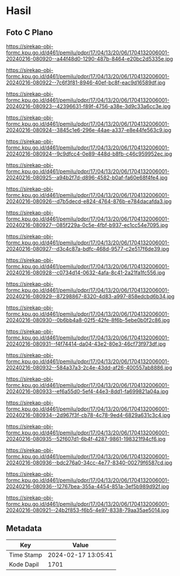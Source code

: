 # Hasil

## Foto C Plano

https://sirekap-obj-formc.kpu.go.id/d461/pemilu/pdpr/17/04/13/20/06/1704132006001-20240216-080920--a44f48d0-1290-487b-8464-e20bc2d5335e.jpg

https://sirekap-obj-formc.kpu.go.id/d461/pemilu/pdpr/17/04/13/20/06/1704132006001-20240216-080922--7c6f3f81-8946-40ef-bc8f-eac9d16589df.jpg

https://sirekap-obj-formc.kpu.go.id/d461/pemilu/pdpr/17/04/13/20/06/1704132006001-20240216-080923--42396631-f89f-4756-a38e-3d9c33a6cc3e.jpg

https://sirekap-obj-formc.kpu.go.id/d461/pemilu/pdpr/17/04/13/20/06/1704132006001-20240216-080924--3845c1e6-296e-44ae-a337-e8e44fe563c9.jpg

https://sirekap-obj-formc.kpu.go.id/d461/pemilu/pdpr/17/04/13/20/06/1704132006001-20240216-080924--9c9dfcc4-0e89-448d-b8fb-c46c959952ec.jpg

https://sirekap-obj-formc.kpu.go.id/d461/pemilu/pdpr/17/04/13/20/06/1704132006001-20240216-080925--a94b2f7d-d896-4582-b0af-fa60e68f4fe4.jpg

https://sirekap-obj-formc.kpu.go.id/d461/pemilu/pdpr/17/04/13/20/06/1704132006001-20240216-080926--d7b5decd-e824-4764-876b-e784dacafda3.jpg

https://sirekap-obj-formc.kpu.go.id/d461/pemilu/pdpr/17/04/13/20/06/1704132006001-20240216-080927--085f229a-0c5e-4fbf-b937-ec1cc54e7095.jpg

https://sirekap-obj-formc.kpu.go.id/d461/pemilu/pdpr/17/04/13/20/06/1704132006001-20240216-080927--d3c4c87a-bdfc-468d-9577-c2e517f6de39.jpg

https://sirekap-obj-formc.kpu.go.id/d461/pemilu/pdpr/17/04/13/20/06/1704132006001-20240216-080928--c0734d14-0632-4afa-8c41-2a21fa1fc556.jpg

https://sirekap-obj-formc.kpu.go.id/d461/pemilu/pdpr/17/04/13/20/06/1704132006001-20240216-080929--87298867-8320-4d83-a997-858edcbd6b34.jpg

https://sirekap-obj-formc.kpu.go.id/d461/pemilu/pdpr/17/04/13/20/06/1704132006001-20240216-080930--0b6bb4a8-02f5-42fe-8f6b-5ebe0b0f2c86.jpg

https://sirekap-obj-formc.kpu.go.id/d461/pemilu/pdpr/17/04/13/20/06/1704132006001-20240216-080931--f4f74414-da04-43e2-80e3-46cf73f973df.jpg

https://sirekap-obj-formc.kpu.go.id/d461/pemilu/pdpr/17/04/13/20/06/1704132006001-20240216-080932--584a37a3-2c4e-43dd-af26-400557ab8886.jpg

https://sirekap-obj-formc.kpu.go.id/d461/pemilu/pdpr/17/04/13/20/06/1704132006001-20240216-080933--ef6a55d0-5ef4-44e3-8dd1-fa699821a04a.jpg

https://sirekap-obj-formc.kpu.go.id/d461/pemilu/pdpr/17/04/13/20/06/1704132006001-20240216-080934--2d967f3f-cb78-4c78-9ed4-6829a631c3c4.jpg

https://sirekap-obj-formc.kpu.go.id/d461/pemilu/pdpr/17/04/13/20/06/1704132006001-20240216-080935--52f607d1-6b4f-4287-9861-198321f94cf6.jpg

https://sirekap-obj-formc.kpu.go.id/d461/pemilu/pdpr/17/04/13/20/06/1704132006001-20240216-080936--bdc276a0-34cc-4e77-8340-00279f6587cd.jpg

https://sirekap-obj-formc.kpu.go.id/d461/pemilu/pdpr/17/04/13/20/06/1704132006001-20240216-080936--12767bea-355a-4454-851a-3ef5b989d92f.jpg

https://sirekap-obj-formc.kpu.go.id/d461/pemilu/pdpr/17/04/13/20/06/1704132006001-20240216-080921--24b2f853-f6b5-4e97-8338-79aa35ae5014.jpg


## Metadata

| Key        | Value               |
| ---------- | ------------------- |
| Time Stamp | 2024-02-17 13:05:41 |
| Kode Dapil | 1701                |



